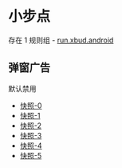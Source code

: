 # 小步点

存在 1 规则组 - [run.xbud.android](/src/apps/run.xbud.android.ts)

## 弹窗广告

默认禁用

- [快照-0](https://i.gkd.li/import/12777133)
- [快照-1](https://i.gkd.li/import/12777134)
- [快照-2](https://i.gkd.li/import/13296371)
- [快照-3](https://i.gkd.li/import/13296398)
- [快照-4](https://i.gkd.li/import/13414538)
- [快照-5](https://i.gkd.li/import/13414544)
